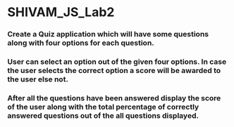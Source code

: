 # SHIVAM_JS_Lab2
### Create a Quiz application which will have some questions along with four options for each question.

### User can select an option out of the given four options. In case the user selects the correct option  a score will be awarded to the user else not.

### After all the questions have been answered display the score of the user along with the total percentage of correctly answered questions out of the all questions displayed.

